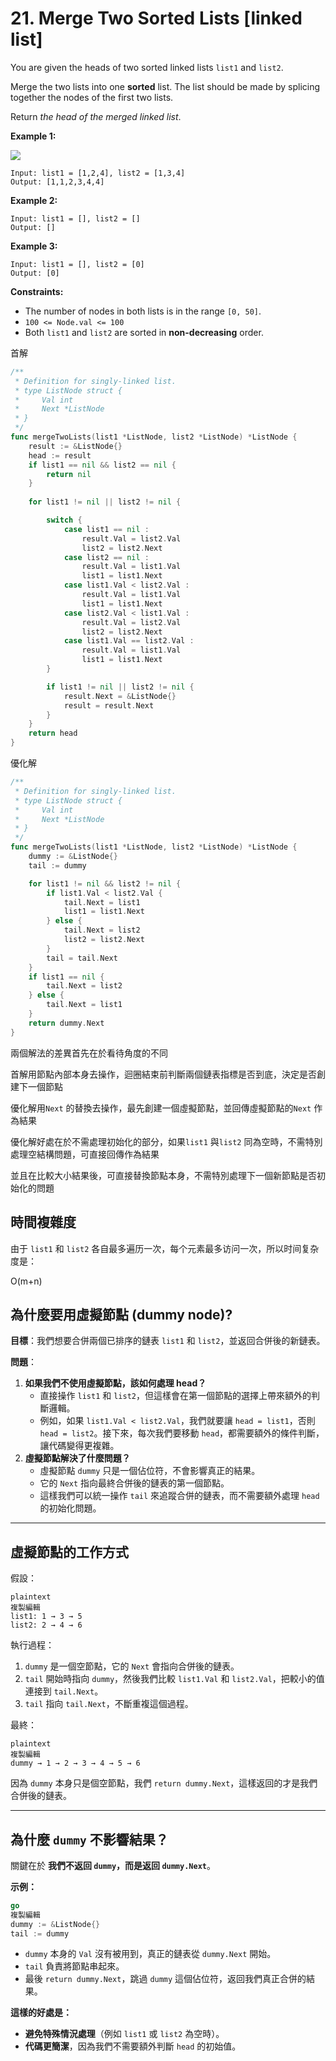 # 21. Merge Two Sorted Lists [linked list]

You are given the heads of two sorted linked lists `list1` and `list2`.

Merge the two lists into one **sorted** list. The list should be made by splicing together the nodes of the first two lists.

Return *the head of the merged linked list*.

**Example 1:**

![](https://assets.leetcode.com/uploads/2020/10/03/merge_ex1.jpg)

```
Input: list1 = [1,2,4], list2 = [1,3,4]
Output: [1,1,2,3,4,4]

```

**Example 2:**

```
Input: list1 = [], list2 = []
Output: []

```

**Example 3:**

```
Input: list1 = [], list2 = [0]
Output: [0]

```

**Constraints:**

- The number of nodes in both lists is in the range `[0, 50]`.
- `100 <= Node.val <= 100`
- Both `list1` and `list2` are sorted in **non-decreasing** order.

首解

```go
/**
 * Definition for singly-linked list.
 * type ListNode struct {
 *     Val int
 *     Next *ListNode
 * }
 */
func mergeTwoLists(list1 *ListNode, list2 *ListNode) *ListNode {
    result := &ListNode{}
    head := result
    if list1 == nil && list2 == nil {
        return nil
    }
    
    for list1 != nil || list2 != nil {

        switch {
            case list1 == nil :
                result.Val = list2.Val
                list2 = list2.Next
            case list2 == nil :
                result.Val = list1.Val
                list1 = list1.Next
            case list1.Val < list2.Val :
                result.Val = list1.Val
                list1 = list1.Next
            case list2.Val < list1.Val :
                result.Val = list2.Val
                list2 = list2.Next
            case list1.Val == list2.Val :
                result.Val = list1.Val
                list1 = list1.Next
        }

        if list1 != nil || list2 != nil {
            result.Next = &ListNode{}
            result = result.Next
        }
    }
    return head
}
```

優化解

```go
/**
 * Definition for singly-linked list.
 * type ListNode struct {
 *     Val int
 *     Next *ListNode
 * }
 */
func mergeTwoLists(list1 *ListNode, list2 *ListNode) *ListNode {
    dummy := &ListNode{}
    tail := dummy

    for list1 != nil && list2 != nil {
        if list1.Val < list2.Val {
            tail.Next = list1
            list1 = list1.Next
        } else {
            tail.Next = list2
            list2 = list2.Next
        }
        tail = tail.Next
    }
    if list1 == nil {
        tail.Next = list2
    } else {
        tail.Next = list1
    }
    return dummy.Next
}
```

兩個解法的差異首先在於看待角度的不同

首解用節點內部本身去操作，迴圈結束前判斷兩個鏈表指標是否到底，決定是否創建下一個節點

優化解用`Next` 的替換去操作，最先創建一個虛擬節點，並回傳虛擬節點的`Next` 作為結果

優化解好處在於不需處理初始化的部分，如果`list1` 與`list2` 同為空時，不需特別處理空結構問題，可直接回傳作為結果

並且在比較大小結果後，可直接替換節點本身，不需特別處理下一個新節點是否初始化的問題

## 時間複雜度

由于 `list1` 和 `list2` 各自最多遍历一次，每个元素最多访问一次，所以时间复杂度是：

O(m+n)

## **為什麼要用虛擬節點 (dummy node)?**

**目標**：我們想要合併兩個已排序的鏈表 `list1` 和 `list2`，並返回合併後的新鏈表。

**問題**：

1. **如果我們不使用虛擬節點，該如何處理 head？**
    - 直接操作 `list1` 和 `list2`，但這樣會在第一個節點的選擇上帶來額外的判斷邏輯。
    - 例如，如果 `list1.Val < list2.Val`，我們就要讓 `head = list1`，否則 `head = list2`。接下來，每次我們要移動 `head`，都需要額外的條件判斷，讓代碼變得更複雜。
2. **虛擬節點解決了什麼問題？**
    - 虛擬節點 `dummy` 只是一個佔位符，不會影響真正的結果。
    - 它的 `Next` 指向最終合併後的鏈表的第一個節點。
    - 這樣我們可以統一操作 `tail` 來追蹤合併的鏈表，而不需要額外處理 `head` 的初始化問題。

---

## **虛擬節點的工作方式**

假設：

```
plaintext
複製編輯
list1: 1 → 3 → 5
list2: 2 → 4 → 6

```

執行過程：

1. `dummy` 是一個空節點，它的 `Next` 會指向合併後的鏈表。
2. `tail` 開始時指向 `dummy`，然後我們比較 `list1.Val` 和 `list2.Val`，把較小的值連接到 `tail.Next`。
3. `tail` 指向 `tail.Next`，不斷重複這個過程。

最終：

```
plaintext
複製編輯
dummy → 1 → 2 → 3 → 4 → 5 → 6

```

因為 `dummy` 本身只是個空節點，我們 `return dummy.Next`，這樣返回的才是我們合併後的鏈表。

---

## **為什麼 `dummy` 不影響結果？**

關鍵在於 **我們不返回 `dummy`，而是返回 `dummy.Next`**。

**示例：**

```go
go
複製編輯
dummy := &ListNode{}
tail := dummy

```

- `dummy` 本身的 `Val` 沒有被用到，真正的鏈表從 `dummy.Next` 開始。
- `tail` 負責將節點串起來。
- 最後 `return dummy.Next`，跳過 `dummy` 這個佔位符，返回我們真正合併的結果。

**這樣的好處是：**

- **避免特殊情況處理**（例如 `list1` 或 `list2` 為空時）。
- **代碼更簡潔**，因為我們不需要額外判斷 `head` 的初始值。